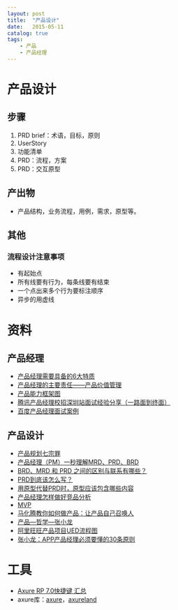 ```yaml
---
layout: post
title:  "产品设计"
date:   2015-05-11
catalog: true
tags:
    - 产品
    - 产品经理
---
```


# 产品设计
## 步骤
1. PRD brief：术语，目标，原则
1. UserStory
1. 功能清单
1. PRD：流程，方案
1. PRD：交互原型

## 产出物
- 产品结构，业务流程，用例，需求，原型等。

## 其他
### 流程设计注意事项
- 有起始点
- 所有线要有行为，每条线要有结束
- 一个点出来多个行为要标注顺序
- 异步的用虚线

# 资料
## 产品经理
- [产品经理需要具备的6大特质](http://www.yixieshi.com/zhichang/16405.html)
- [产品经理的主要责任——产品价值管理](http://www.heguangming.com/?p=898)
- [产品能力框架图](http://www.yixieshi.com/14532.html)
- [腾讯产品经理校招深圳站面试经验分享（一路面到终面）](http://blog.csdn.net/katherine_he/article/details/37938351)
- [百度产品经理面试案例](http://www.szyc.com/bbs/bwnx-1188-6-2.html)

## 产品设计
- [产品规划七宗罪](http://www.heguangming.com/?p=833)
- [产品经理（PM）一秒理解MRD、PRD、BRD](http://www.coolseo.org/operation/pm-mrd-prd-brd)
- [BRD、MRD 和 PRD 之间的区别与联系有哪些？](https://www.zhihu.com/question/19655491)
- [PRD到底该怎么写？](http://www.woshipm.com/pmd/192826.html)
- [用原型代替PRD时，原型应该包含哪些内容](http://www.woshipm.com/rp/227461.html)
- [产品经理怎样做好竞品分析](http://www.xker.com/page/e2014/0911/134172.html)
- [MVP](http://36kr.com/p/202916.html)
- [马化腾教你如何做产品：让产品自己召唤人](https://www.axure.com.cn/901/)
- [产品—哲学—张小龙](http://www.geekpark.net/topics/162060)
- [阿里旺旺产品项目UED流程图](http://www.heguangming.com/wp-content/uploads/2012/08/%E9%98%BF%E9%87%8C%E6%97%BA%E6%97%BA%E4%BA%A7%E5%93%81%E9%A1%B9%E7%9B%AEUED%E6%B5%81%E7%A8%8B%E5%9B%BE.jpg)
- [张小龙：APP产品经理必须要懂的30条原则](http://www.yixieshi.com/17656.html)

# 工具
- [Axure RP 7.0快捷键 汇总](http://www.woshipm.com/pd/81482.html)
- axure库：[axure](http://www.axure.com/community/widget-libraries)，[axureland](http://axureland.com/axure-widget-libraries)
